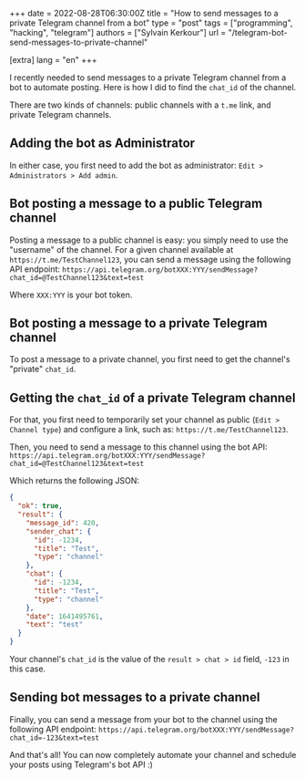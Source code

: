 
+++
date = 2022-08-28T06:30:00Z
title = "How to send messages to a private Telegram channel from a bot"
type = "post"
tags = ["programming", "hacking", "telegram"]
authors = ["Sylvain Kerkour"]
url = "/telegram-bot-send-messages-to-private-channel"

[extra]
lang = "en"
+++

I recently needed to send messages to a private Telegram channel from a bot to automate posting. Here is how I did to find the `chat_id` of the channel.

There are two kinds of channels: public channels with a `t.me` link, and private Telegram channels.


## Adding the bot as Administrator

In either case, you first need to add the bot as administrator: `Edit > Administrators > Add admin`.


## Bot posting a message to a public Telegram channel

Posting a message to a public channel is easy: you simply need to use the "username" of the channel. For a given channel available at `https://t.me/TestChannel123`, you can send a message using the following API endpoint: `https://api.telegram.org/botXXX:YYY/sendMessage?chat_id=@TestChannel123&text=test`

Where `XXX:YYY` is your bot token.


## Bot posting a message to a private Telegram channel

To post a message to a private channel, you first need to get the channel's "private" `chat_id`.


## Getting the `chat_id` of a private Telegram channel

For that, you first need to temporarily set your channel as public (`Edit > Channel type`) and configure a link, such as: `https://t.me/TestChannel123`.

Then, you need to send a message to this channel using the bot API: `https://api.telegram.org/botXXX:YYY/sendMessage?chat_id=@TestChannel123&text=test`

Which returns the following JSON:

```json
{
  "ok": true,
  "result": {
    "message_id": 420,
    "sender_chat": {
      "id": -1234,
      "title": "Test",
      "type": "channel"
    },
    "chat": {
      "id": -1234,
      "title": "Test",
      "type": "channel"
    },
    "date": 1641495761,
    "text": "test"
  }
}
```

Your channel's `chat_id` is the value of the `result > chat > id` field, `-123` in this case.


## Sending bot messages to a private channel

Finally, you can send a message from your bot to the channel using the following API endpoint: `https://api.telegram.org/botXXX:YYY/sendMessage?chat_id=-123&text=test`

And that's all! You can now completely automate your channel and schedule your posts using Telegram's bot API :)
